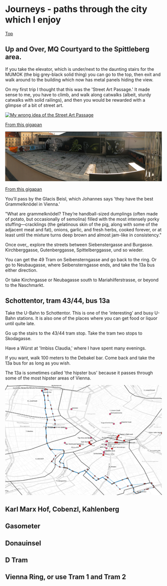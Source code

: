 # Journeys - paths through the city which I enjoy

[Top](vienna_guide.md)

## Up and Over, MQ Courtyard to the Spittleberg area. 

If you take the elevator, which is under/next to the daunting stairs for 
the MUMOK (the big grey-black solid thing) you can go to the top,
then exit and walk around to the building which now has metal panels
hiding the view.

On my first trip I thought that this was the 'Street Art Passage.' It made
sense to me, you have to climb, and walk along catwalks (albeit, sturdy
catwalks with solid railings), and then you would be rewarded with a glimpse
of a bit of street art.

<a href="img/mqhigh2.png"><img class="img-fluid" src="img/mqhigh2.png" alt="My wrong idea of the Street Art Passage" width=600></a>

[From this gigapan](https://gigapan.com/gigapans/39056)

<a href="img/mqhigh1_detail.png"><img class="img-fluid" src="img/mqhigh1_detail.png" alt="Detail of the wrong Street Art Passage" width=600></a>

[From this gigapan](https://gigapan.com/gigapans/39055)

You'll pass by the Glacis Beisl, which Johannes says 'they have the best Grammelknödel in Vienna.'

"What are grammelknödel? They’re handball-sized dumplings (often made of potato, but occasionally of semolina) filled with the most intensely porky stuffing—cracklings (the gelatinous skin of the pig, along with some of the adjacent meat and fat), onions, garlic, and fresh herbs, cooked forever, or at least until the mixture turns deep brown and almost jam-like in consistency."

Once over,, explore the streets between Siebenstergasse and Burgasse. Kirchberggasse, Gutenberggasse, 
Spittelberggasse, und so wieder.

You can get the 49 Tram on Seibensterngasse and go back to the ring. Or go to Neubaugasse, where
Seibensterngasse ends, and take the 13a bus either direction. 

Or take Kirchngasse or Neubagasse south to Mariahilferstrasse, or beyond to the Naschmarkt.


## Schottentor, tram 43/44, bus 13a

Take the U-Bahn to Schottentor. This is one of the 'interesting' and busy
U-Bahn stations. It is also one of the places where you can get food or
liquor until quite late.

Go up the stairs to the 43/44 tram stop. Take the tram two stops to Skodagasse.

Have a Würst at 'Imbiss Claudia,' where I have spent many evenings.

If you want, walk 100 meters to the Debakel bar. Come back and take the 13a
bus for as long as you wish.

The 13a is sometimes called 'the hipster bus' because it passes through some
of the most hipster areas of Vienna. 

<a href="img/bus_13a_both.png"><img class="img-fluid" src="img/bus_13a_both.png" alt="13a Skodagasse to Hauptbahnhoff and return" width=600></a>

## Karl Marx Hof, Cobenzl, Kahlenberg

## Gasometer

## Donauinsel

## D Tram

## Vienna Ring, or use Tram 1 and Tram 2
